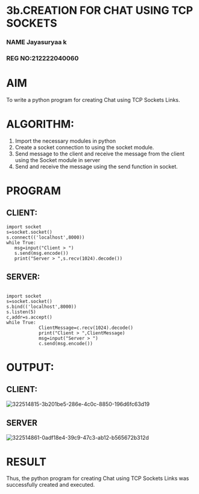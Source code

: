 # 3b.CREATION FOR CHAT USING TCP SOCKETS
### NAME Jayasuryaa k
### REG NO:212222040060
# AIM
To write a python program for creating Chat using TCP Sockets Links.
# ALGORITHM:
1. Import the necessary modules in python
2. Create a socket connection to using the socket module.
3. Send message to the client and receive the message from the client using the Socket module in
 server
4. Send and receive the message using the send function in socket.
# PROGRAM
## CLIENT:
```
import socket 
s=socket.socket() 
s.connect(('localhost',8000)) 
while True: 
   msg=input("Client > ") 
   s.send(msg.encode()) 
   print("Server > ",s.recv(1024).decode())
```
## SERVER:
```
 
import socket 
s=socket.socket() 
s.bind(('localhost',8000)) 
s.listen(5) 
c,addr=s.accept() 
while True: 
            ClientMessage=c.recv(1024).decode() 
            print("Client > ",ClientMessage) 
            msg=input("Server > ") 
            c.send(msg.encode())
```
# OUTPUT:
## CLIENT:
![322514815-3b201be5-286e-4c0c-8850-196d6fc63d19](https://github.com/rajamanikandanravikumar/3b_CHAT_USING_TCP_SOCKETS/assets/145742839/859c9047-79f8-4173-8415-7e09c238c26a)
## SERVER
![322514861-0adf18e4-39c9-47c3-ab12-b565672b312d](https://github.com/rajamanikandanravikumar/3b_CHAT_USING_TCP_SOCKETS/assets/145742839/7c2d13ce-8eb7-48b6-9e5f-77b3d0f920ad)

# RESULT
Thus, the python program for creating Chat using TCP Sockets Links was successfully 
created and executed.
